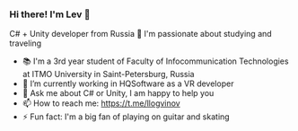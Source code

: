 ### Hi there! I'm Lev 👋

C# + Unity developer from Russia 🐻 I'm passionate about studying and traveling 

- 📚 I'm a 3rd year student of Faculty of Infocommunication Technologies at ITMO University in Saint-Petersburg, Russia
- 🌱 I’m currently working in HQSoftware as a VR developer
- 💬 Ask me about C# or Unity, I am happy to help you
- 📫 How to reach me: https://t.me/llogvinov
- ⚡ Fun fact: I'm a big fan of playing on guitar and skating
